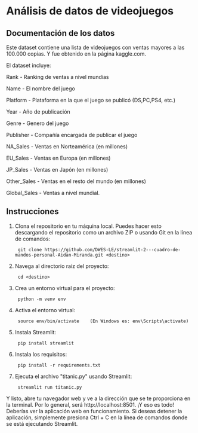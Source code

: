 # Análisis de datos de videojuegos

## Documentación de los datos
Este dataset contiene una lista de videojuegos con ventas mayores a las 100.000 copias. Y fue obtenido en la página kaggle.com.

El dataset incluye:

Rank - Ranking de ventas a nivel mundias

Name - El nombre del juego

Platform - Plataforma en la que el juego se publicó (DS,PC,PS4, etc.)

Year - Año de publicación

Genre - Genero del juego

Publisher - Compañía encargada de publicar el juego

NA_Sales - Ventas en Norteamérica (en millones)

EU_Sales - Ventas en Europa (en millones)

JP_Sales - Ventas en Japón (en millones)

Other_Sales - Ventas en el resto del mundo (en millones)

Global_Sales - Ventas a nivel mundial.

## Instrucciones

1. Clona el repositorio en tu máquina local. Puedes hacer esto descargando el repositorio como un archivo ZIP o usando Git en la línea de comandos:

        git clone https://github.com/DWES-LE/streamlit-2---cuadro-de-mandos-personal-Aidan-Miranda.git <destino>
        
2. Navega al directorio raíz del proyecto:

        cd <destino>
        
3. Crea un entorno virtual para el proyecto:

        python -m venv env
        
4. Activa el entorno virtual:

        source env/bin/activate    (En Windows es: env\Scripts\activate)
        
5. Instala Streamlit:

        pip install streamlit
        
6. Instala los requisitos:

        pip install -r requirements.txt
        
7. Ejecuta el archivo "titanic.py" usando Streamlit:

        streamlit run titanic.py

Y listo, abre tu navegador web y ve a la dirección que se te proporciona en la terminal. Por lo general, será http://localhost:8501. ¡Y eso es todo! Deberías ver la aplicación web en funcionamiento. Si deseas detener la aplicación, simplemente presiona Ctrl + C en la línea de comandos donde se está ejecutando Streamlit.
